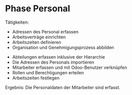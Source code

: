 # Phase Personal

Tätigkeiten:

* Adressen des Personal erfassen
* Arbeitsverträge einrichten
* Arbeitszeiten definieren
* Organisation und Genehmigungsprozess abbilden
- Abteilungen erfassen inklusive der Hierarchie
- Die Adressen des Personals importieren
- Mitarbeiter erfassen und mit Odoo-Benutzer verknüpfen
- Rollen und Berechtigungen erteilen
- Arbeitszeiten festlegen

Ergebnis: Die Personaldaten der Mitarbeiter sind erfasst.
